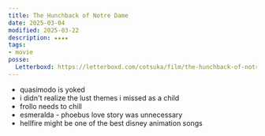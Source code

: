 ```yaml
---
title: The Hunchback of Notre Dame
date: 2025-03-04
modified: 2025-03-22
description: ★★★★
tags:
- movie
posse:
  Letterboxd: https://letterboxd.com/cotsuka/film/the-hunchback-of-notre-dame-1996/
---
```


- quasimodo is yoked
- i didn't realize the lust themes i missed as a child
- frollo needs to chill
- esmeralda - phoebus love story was unnecessary
- hellfire might be one of the best disney animation songs
